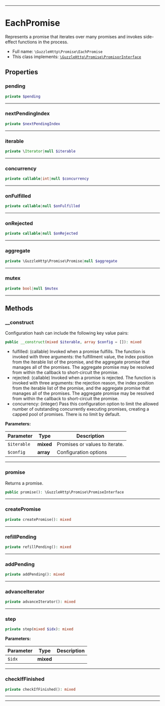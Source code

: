 ***

# EachPromise

Represents a promise that iterates over many promises and invokes
side-effect functions in the process.

* Full name: `\GuzzleHttp\Promise\EachPromise`
* This class implements:
  [`\GuzzleHttp\Promise\PromisorInterface`](./PromisorInterface.md)

## Properties

### pending

```php
private $pending
```

***

### nextPendingIndex

```php
private $nextPendingIndex
```

***

### iterable

```php
private \Iterator|null $iterable
```

***

### concurrency

```php
private callable|int|null $concurrency
```

***

### onFulfilled

```php
private callable|null $onFulfilled
```

***

### onRejected

```php
private callable|null $onRejected
```

***

### aggregate

```php
private \GuzzleHttp\Promise\Promise|null $aggregate
```

***

### mutex

```php
private bool|null $mutex
```

***

## Methods

### __construct

Configuration hash can include the following key value pairs:

```php
public __construct(mixed $iterable, array $config = []): mixed
```

- fulfilled: (callable) Invoked when a promise fulfills. The function
  is invoked with three arguments: the fulfillment value, the index
  position from the iterable list of the promise, and the aggregate
  promise that manages all of the promises. The aggregate promise may
  be resolved from within the callback to short-circuit the promise.
- rejected: (callable) Invoked when a promise is rejected. The
  function is invoked with three arguments: the rejection reason, the
  index position from the iterable list of the promise, and the
  aggregate promise that manages all of the promises. The aggregate
  promise may be resolved from within the callback to short-circuit
  the promise.
- concurrency: (integer) Pass this configuration option to limit the
  allowed number of outstanding concurrently executing promises,
  creating a capped pool of promises. There is no limit by default.

**Parameters:**

| Parameter | Type | Description |
|-----------|------|-------------|
| `$iterable` | **mixed** | Promises or values to iterate. |
| `$config` | **array** | Configuration options |

***

### promise

Returns a promise.

```php
public promise(): \GuzzleHttp\Promise\PromiseInterface
```

***

### createPromise

```php
private createPromise(): mixed
```

***

### refillPending

```php
private refillPending(): mixed
```

***

### addPending

```php
private addPending(): mixed
```

***

### advanceIterator

```php
private advanceIterator(): mixed
```

***

### step

```php
private step(mixed $idx): mixed
```

**Parameters:**

| Parameter | Type | Description |
|-----------|------|-------------|
| `$idx` | **mixed** |  |

***

### checkIfFinished

```php
private checkIfFinished(): mixed
```

***


***


